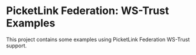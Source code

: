 # PicketLink Federation: WS-Trust Examples #
 
This project contains some examples using PicketLink Federation WS-Trust support.
